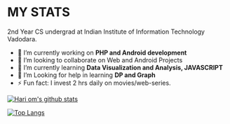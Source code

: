 # MY STATS
2nd Year CS undergrad at Indian Institute of Information Technology Vadodara. 
- 🔭 I’m currently working on **PHP and Android development** 
- 👯 I’m looking to collaborate on Web and Android Projects
- 🌱 I’m currently learning **Data Visualization and Analysis, JAVASCRIPT**
- 🌱 I’m Looking for help in learning **DP and Graph**
- ⚡ Fun fact: I invest 2 hrs daily on movies/web-series.



[![Hari om's github stats](https://github-readme-stats.vercel.app/api?username=Hariom868&theme=radical&count_private=true)](https://github.com/anuraghazra/github-readme-stats)


[![Top Langs](https://github-readme-stats.vercel.app/api/top-langs/?username=Hariom868&langs_count=5)](https://github.com/anuraghazra/github-readme-stats)


